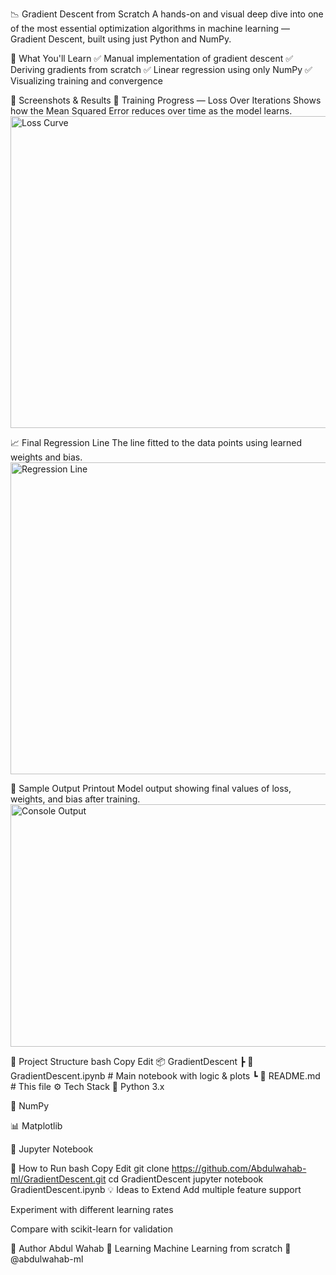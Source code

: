 📉 Gradient Descent from Scratch
A hands-on and visual deep dive into one of the most essential optimization algorithms in machine learning — Gradient Descent, built using just Python and NumPy.

🧠 What You'll Learn
✅ Manual implementation of gradient descent
✅ Deriving gradients from scratch
✅ Linear regression using only NumPy
✅ Visualizing training and convergence

📸 Screenshots & Results
🔁 Training Progress — Loss Over Iterations
Shows how the Mean Squared Error reduces over time as the model learns.
<img width="1372" height="499" alt="Loss Curve" src="https://github.com/user-attachments/assets/a7630528-0b2a-456c-967a-b397b57be13e" />

📈 Final Regression Line
The line fitted to the data points using learned weights and bias.
<img width="1372" height="499" alt="Regression Line" src="https://github.com/user-attachments/assets/8eee552c-af8f-4bbb-99fd-de130b7a8c3e" />

🧮 Sample Output Printout
Model output showing final values of loss, weights, and bias after training.
<img width="1396" height="388" alt="Console Output" src="https://github.com/user-attachments/assets/699ea094-3522-4c03-962f-15d71142ab35" />

📁 Project Structure
bash
Copy
Edit
📦 GradientDescent
 ┣ 📜 GradientDescent.ipynb    # Main notebook with logic & plots
 ┗ 📄 README.md                 # This file
⚙️ Tech Stack
🐍 Python 3.x

🧮 NumPy

📊 Matplotlib

📓 Jupyter Notebook

🚀 How to Run
bash
Copy
Edit
git clone https://github.com/Abdulwahab-ml/GradientDescent.git
cd GradientDescent
jupyter notebook GradientDescent.ipynb
💡 Ideas to Extend
Add multiple feature support

Experiment with different learning rates

Compare with scikit-learn for validation

👤 Author
Abdul Wahab
🌱 Learning Machine Learning from scratch
🔗 @abdulwahab-ml
